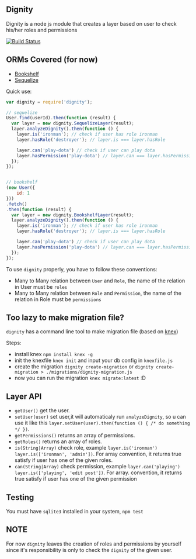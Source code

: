 Dignity
-----
Dignity is a node js module that creates a layer based on user to check his/her roles and permissions

[![Build Status](https://travis-ci.org/sendyHalim/dignity.svg)](https://travis-ci.org/sendyHalim/dignity)

## ORMs Covered (for now)
* [Bookshelf](https://github.com/tgriesser/bookshelf)
* [Sequelize](https://github.com/sequelize/sequelize)

Quick use:

```js
var dignity = require('dignity');

// sequelize
User.find(userId).then(function (result) {
  var layer = new dignity.SequelizeLayer(result);
  layer.analyzeDignity().then(function () {
    layer.is('ironman'); // check if user has role ironman
    layer.hasRole('destroyer'); // layer.is === layer.hasRole

    layer.can('play-dota') // check if user can play dota
    layer.hasPermission('play-dota') // layer.can === layer.hasPermission
  });
});


// bookshelf
(new User({
    id: 1
}))
.fetch()
.then(function (result) {
  var layer = new dignity.BookshelfLayer(result);
  layer.analyzeDignity().then(function () {
    layer.is('ironman'); // check if user has role ironman
    layer.hasRole('destroyer'); // layer.is === layer.hasRole

    layer.can('play-dota') // check if user can play dota
    layer.hasPermission('play-dota') // layer.can === layer.hasPermission
  });
});
```

To use `dignity` properly, you have to follow these conventions:

* Many to Many relation between `User` and `Role`, the name of the relation in User must be `roles`
* Many to Many relation between `Role` and `Permission`, the name of the relation in Role must be `permissions`

## Too lazy to make migration file?
`dignity` has a command line tool to make migration file (based on [knex](https://github.com/tgriesser/knex))

Steps:
* install knex `npm install knex -g`
* init the knexfile `knex init` and input your db config in `knexfile.js`
* create the migration `dignity create-migration` or `dignity create-migration > ./migrations/dignity-migration.js`
* now you can run the migration `knex migrate:latest` :D

## Layer API
* `getUser()` get the user.
* `setUser(user)` set user,it will automaticaly run `analyzeDignity`, so u can use it like this `layer.setUser(user).then(function () { /* do something */ })`.
* `getPermissions()` returns an array of permissions.
* `getRoles()` returns an array of roles.
* `is(String|Array)` check role, example `layer.is('ironman')` `layer.is(['ironman', 'admin'])`. For array convention, it returns true satisfy if user has one of the given roles.
* `can(String|Array)` check permission, example `layer.can('playing')` `layer.is(['playing', 'edit post'])`. For array. convention, it returns true satisfy if user has one of the given permission

## Testing
You must have `sqlite3` installed in your system, `npm test`

## NOTE
For now `dignity` leaves the creation of roles and permissions by yourself since it's responsibility is only to check the `dignity` of the given user.

